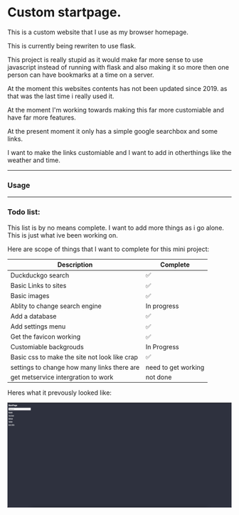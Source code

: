 # Custom startpage.
This is a custom website that I use as my browser homepage.

This is currently being rewriten to use flask.

This project is really stupid as it would make far more sense to use javascript instead of running with flask and also making it so more then one person can have bookmarks at a time on a server.

At the moment this websites contents has not been updated since 2019. as that was the last time i really used it.

At the moment I'm working towards making this far more customiable and have far more features.

At the present moment it only has a simple google searchbox and some links.

I want to make the links customiable and I want to add in otherthings like the weather and time.

---
### Usage




---
### Todo list:

This list is by no means complete. I want to add more things as i go alone. This is just what ive been working on.

Here are scope of things that I want to complete for this mini project:


| Description               | Complete |
|---|---|
|Duckduckgo search          | ✅ |
|Basic Links to sites       | ✅ |
|Basic images               | ✅ |
|Ablity to change search engine| In progress|
|Add a database             | ✅ |
|Add settings menu          |✅|
|Get the favicon working             | ✅ |
|Customiable backgrouds     | In Progress|
|Basic css to make the site not look like crap | ✅ |
|settings to change how many links there are |need to get working
|get metservice intergration to work| not done|


Heres what it prevously looked like:

![Old website interface](/docs/images/oldstart.png "Old website interface")